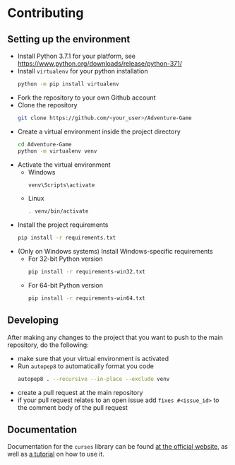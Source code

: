 # Contributing

## Setting up the environment

- Install Python 3.7.1 for your platform, see https://www.python.org/downloads/release/python-371/
- Install `virtualenv` for your python installation
  ```bash
  python -m pip install virtualenv
  ```
- Fork the repository to your own Github account
- Clone the repository
  ```bash
  git clone https://github.com/<your_user>/Adventure-Game
  ```
- Create a virtual environment inside the project directory
  ```bash
  cd Adventure-Game
  python -m virtualenv venv
  ```
- Activate the virtual environment
  - Windows
    ```bash
    venv\Scripts\activate
    ```
  - Linux
    ```bash
    . venv/bin/activate
    ```
- Install the project requirements
  ```bash
  pip install -r requirements.txt
  ```
- (Only on Windows systems) Install Windows-specific requirements
  - For 32-bit Python version
    ```bash
    pip install -r requirements-win32.txt
    ```
  - For 64-bit Python version
    ```bash
    pip install -r requirements-win64.txt
    ```
  
## Developing

After making any changes to the project that you want
to push to the main repository, do the following:

- make sure that your virtual environment is activated
- Run `autopep8` to automatically format you code
  ```bash
  autopep8 . --recursive --in-place --exclude venv
  ```
- create a pull request at the main repository
- if your pull request relates to an open issue add `fixes #<issue_id>`
  to the comment body of the pull request

## Documentation

Documentation for the `curses` library can be found [at the
official website](https://docs.python.org/3/library/curses.html#module-curses),
as well as [a tutorial](https://docs.python.org/3/howto/curses.html)
on how to use it.